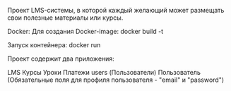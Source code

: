 Проект LMS-системы, в которой каждый желающий может размещать свои полезные материалы или курсы.

Docker:
Для создания Docker-image:
docker build -t <name image>

Запуск контейнера:
docker run <name image>



Проект содержит два приложения:

LMS
Курсы
Уроки
Платежи
users (Пользователи)
Пользователь (Обязательные поля для профиля пользователя - "email" и "password")
